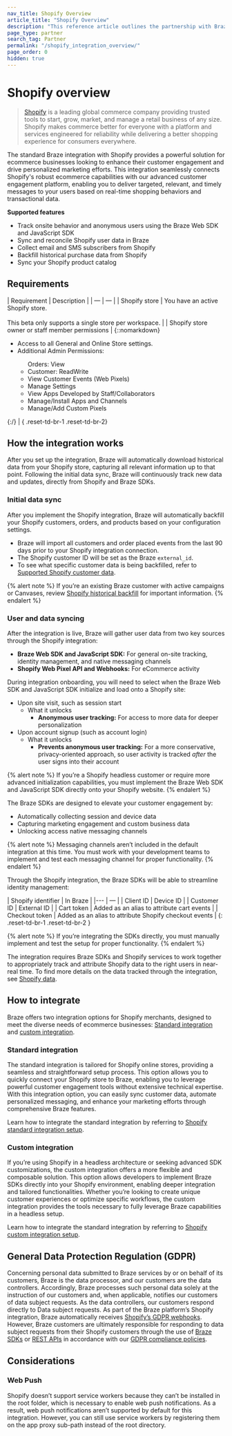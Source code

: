 ```yaml
---
nav_title: Shopify Overview
article_title: "Shopify Overview"
description: "This reference article outlines the partnership with Braze and Shopify, a global commerce company that allows you to seamlessly connect their Shopify store with Braze to pass select Shopify webhooks into Braze. Leverage Braze cross-channel strategies and Canvas to nudge customers to complete their purchases or retarget users based on their previous purchases."
page_type: partner
search_tag: Partner
permalink: "/shopify_integration_overview/"
page_order: 0
hidden: true
---
```


# Shopify overview

> [Shopify](https://www.shopify.com/) is a leading global commerce company providing trusted tools to start, grow, market, and manage a retail business of any size. Shopify makes commerce better for everyone with a platform and services engineered for reliability while delivering a better shopping experience for consumers everywhere.

The standard Braze integration with Shopify provides a powerful solution for ecommerce businesses looking to enhance their customer engagement and drive personalized marketing efforts. This integration seamlessly connects Shopify's robust ecommerce capabilities with our advanced customer engagement platform, enabling you to deliver targeted, relevant, and timely messages to your users based on real-time shopping behaviors and transactional data.

**Supported features**
- Track onsite behavior and anonymous users using the Braze Web SDK and JavaScript SDK
- Sync and reconcile Shopify user data in Braze
- Collect email and SMS subscribers from Shopify
- Backfill historical purchase data from Shopify
- Sync your Shopify product catalog

## Requirements

| Requirement | Description |
| — | — |
| Shopify store | You have an active Shopify store. <br><br> This beta only supports a single store per workspace. |
| Shopify store owner or staff member permissions | {::nomarkdown}<ul><li>Access to all General and Online Store settings.</li><li> Additional Admin Permissions:</li><ul>Orders: View</li><li>Customer: ReadWrite</li><li>View Customer Events (Web Pixels)</li><li>Manage Settings</li><li>View Apps Developed by Staff/Collaborators</li><li>Manage/Install Apps and Channels</li><li>Manage/Add Custom Pixels</li></ul></ul>{:/} |
{ .reset-td-br-1 .reset-td-br-2}

## How the integration works

After you set up the integration, Braze will automatically download historical data from your Shopify store, capturing all relevant information up to that point. Following the initial data sync, Braze will continuously track new data and updates, directly from Shopify and Braze SDKs.

### Initial data sync

After you implement the Shopify integration, Braze will automatically backfill your Shopify customers, orders, and products based on your configuration settings.
- Braze will import all customers and order placed events from the last 90 days prior to your Shopify integration connection.
- The Shopify customer ID will be set as the Braze `external_id`. 
- To see what specific customer data is being backfilled, refer to [Supported Shopify customer data]().

{% alert note %}
If you’re an existing Braze customer with active campaigns or Canvases, review [Shopify historical backfill]() for important information.
{% endalert %}

### User and data syncing

After the integration is live, Braze will gather user data from two key sources through the Shopify integration:
- **Braze Web SDK and JavaScript SDK:** For general on-site tracking, identity management, and native messaging channels
- **Shopify Web Pixel API and Webhooks:** For eCommerce activity

During integration onboarding, you will need to select when the Braze Web SDK and JavaScript SDK initialize and load onto a Shopify site: 
- Upon site visit, such as session start
    - What it unlocks 
        - **Anonymous user tracking:** For access to more data for deeper personalization 
- Upon account signup (such as account login) 
    - What it unlocks 
        - **Prevents anonymous user tracking:** For a more conservative, privacy-oriented approach, so user activity is tracked *after* the user signs into their account

{% alert note %}
If you’re a Shopify headless customer or require more advanced initialization capabilities, you must implement the Braze Web SDK and JavaScript SDK directly onto your Shopify website. 
{% endalert %}

The Braze SDKs are designed to elevate your customer engagement by:
- Automatically collecting session and device data
- Capturing marketing engagement and custom business data
- Unlocking access native messaging channels

{% alert note %}
Messaging channels aren’t included in the default integration at this time. You must work with your development teams to implement and test each messaging channel for proper functionality.
{% endalert %}

Through the Shopify integration, the Braze SDKs will be able to streamline identity management:

| Shopify identifier | In Braze |
|--- | — |
| Client ID | Device ID |
| Customer ID | External ID |
| Cart token | Added as an alias to attribute cart events |
| Checkout token | Added as an alias to attribute Shopify checkout events |
{: .reset-td-br-1 .reset-td-br-2 }

{% alert note %}
If you’re integrating the SDKs directly, you must manually implement and test the setup for proper functionality.
{% endalert %}

The integration requires Braze SDKs and Shopify services to work together to appropriately track and attribute Shopify data to the right users in near-real time. To find more details on the data tracked through the integration, see [Shopify data]().

## How to integrate

Braze offers two integration options for Shopify merchants, designed to meet the diverse needs of ecommerce businesses: [Standard integration]({{site.baseurl}}/shopify_standard_integration) and [custom integration]().

### Standard integration

The standard integration is tailored for Shopify online stores, providing a seamless and straightforward setup process. This option allows you to quickly connect your Shopify store to Braze, enabling you to leverage powerful customer engagement tools without extensive technical expertise. With this integration option, you can easily sync customer data, automate personalized messaging, and enhance your marketing efforts through comprehensive Braze features.

Learn how to integrate the standard integration by referring to [Shopify standard integration setup]().

### Custom integration

If you’re using Shopify in a headless architecture or seeking advanced SDK customizations, the custom integration offers a more flexible and composable solution. This option allows developers to implement Braze SDKs directly into your Shopify environment, enabling deeper integration and tailored functionalities. Whether you’re looking to create unique customer experiences or optimize specific workflows, the custom integration provides the tools necessary to fully leverage Braze capabilities in a headless setup.

Learn how to integrate the standard integration by referring to [Shopify custom integration setup]().

## General Data Protection Regulation (GDPR)

Concerning personal data submitted to Braze services by or on behalf of its customers, Braze is the data processor, and our customers are the data controllers. Accordingly, Braze processes such personal data solely at the instruction of our customers and, when applicable, notifies our customers of data subject requests. As the data controllers, our customers respond directly to Data subject requests. As part of the Braze platform’s Shopify integration, Braze automatically receives [Shopify’s GDPR webhooks](https://shopify.dev/tutorials/add-gdpr-webhooks-to-your-app). However, Braze customers are ultimately responsible for responding to data subject requests from their Shopify customers through the use of [Braze SDKs]({{site.baseurl}}/developer_guide/home/) or [REST APIs]({{site.baseurl}}/api/endpoints/user_data/#user-track-endpoint) in accordance with our [GDPR compliance policies]({{site.baseurl}}/help/dp-technical-assistance/).

## Considerations

### Web Push

Shopify doesn’t support service workers because they can’t be installed in the root folder, which is necessary to enable web push notifications. As a result, web push notifications aren’t supported by default for this integration. However, you can still use service workers by registering them on the app proxy sub-path instead of the root directory.